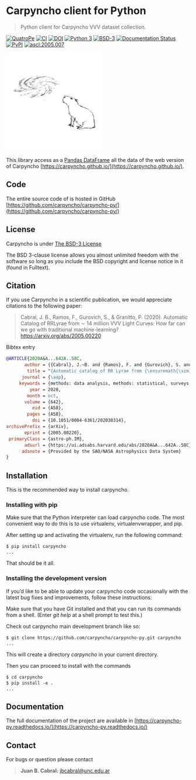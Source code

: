 # Carpyncho client for Python

> Python client for Carpyncho VVV dataset collection.

[![QuatroPe](https://img.shields.io/badge/QuatroPe-Applications-1c5896)](https://quatrope.github.io/)
[![CI](https://github.com/carpyncho/carpyncho-py/actions/workflows/CI.yml/badge.svg)](https://github.com/carpyncho/carpyncho-py/actions/workflows/CI.yml)
[![DOI](https://zenodo.org/badge/DOI/10.5281/zenodo.3779502.svg)](https://doi.org/10.5281/zenodo.3779502)
[![Python 3](https://img.shields.io/badge/python-3.8+-blue.svg)](https://badge.fury.io/py/carpyncho)
[![BSD-3](https://img.shields.io/badge/License-BSD3-blue.svg)](https://www.tldrlegal.com/l/bsd3)
[![Documentation Status](https://readthedocs.org/projects/carpyncho-py/badge/?version=latest)](https://carpyncho-py.readthedocs.io/en/latest/?badge=latest)
[![PyPI](https://img.shields.io/pypi/v/carpyncho)](https://pypi.org/project/carpyncho/)
[![ascl:2005.007](https://img.shields.io/badge/ascl-2005.007-blue.svg?colorB=262255)](http://ascl.net/2005.007)

[![Logo](https://github.com/carpyncho/carpyncho.github.io/raw/master/static/logo.png)](https://carpyncho.github.io/)


This library access as a [Pandas DataFrame](https://pandas.pydata.org/) all the data of the web version of
Carpyncho [https://carpyncho.github.io/](https://carpyncho.github.io/).

## Code

The entire source code of is hosted in GitHub
[https://github.com/carpyncho/carpyncho-py/](https://github.com/carpyncho/carpyncho-py/)

## License

Carpyncho is under
[The BSD-3 License](https://github.com/carpyncho/carpyncho-py/blob/master/LICENSE)

The BSD 3-clause license allows you almost unlimited freedom with the software so long as you include the BSD copyright and license notice in it (found in Fulltext).

## Citation

If you use Carpyncho in a scientific publication, we would appreciate
citations to the following paper:

> Cabral, J. B., Ramos, F., Gurovich, S., & Granitto, P. (2020).
> Automatic Catalog of RRLyrae from ∼ 14 million VVV Light Curves:
> How far can we go with traditional machine-learning?
> https://arxiv.org/abs/2005.00220

Bibtex entry

```bib
@ARTICLE{2020A&A...642A..58C,
       author = {{Cabral}, J.~B. and {Ramos}, F. and {Gurovich}, S. and {Granitto}, P.~M.},
        title = "{Automatic catalog of RR Lyrae from {\ensuremath{\sim}}14 million VVV light curves: How far can we go with traditional machine-learning?}",
      journal = {\aap},
     keywords = {methods: data analysis, methods: statistical, surveys, catalogs, stars: variables: RR Lyrae, Galaxy: bulge, Astrophysics - Instrumentation and Methods for Astrophysics, Astrophysics - Solar and Stellar Astrophysics, Computer Science - Machine Learning, Statistics - Machine Learning},
         year = 2020,
        month = oct,
       volume = {642},
          eid = {A58},
        pages = {A58},
          doi = {10.1051/0004-6361/202038314},
archivePrefix = {arXiv},
       eprint = {2005.00220},
 primaryClass = {astro-ph.IM},
       adsurl = {https://ui.adsabs.harvard.edu/abs/2020A&A...642A..58C},
      adsnote = {Provided by the SAO/NASA Astrophysics Data System}
}
```

## Installation

This is the recommended way to install carpyncho.

### Installing  with pip

Make sure that the Python interpreter can load carpyncho code.
The most convenient way to do this is to use virtualenv, virtualenvwrapper, and pip.

After setting up and activating the virtualenv, run the following command:

``` console
$ pip install carpyncho
...
```

That should be it all.

### Installing the development version

If you’d like to be able to update your carpyncho code occasionally with the latest bug fixes and improvements, follow these instructions:

Make sure that you have Git installed and that you can run its commands from a shell.
(Enter *git help* at a shell prompt to test this.)

Check out carpyncho main development branch like so:

``` console
$ git clone https://github.com/carpyncho/carpyncho-py.git carpyncho
...
```

This will create a directory *carpyncho* in your current directory.

Then you can proceed to install with the commands

```console
$ cd carpyncho
$ pip install -e .
...
```

## Documentation

The full documentation of the project are available in
[https://carpyncho-py.readthedocs.io/](https://carpyncho-py.readthedocs.io/)

## Contact

For bugs or question please contact

> **Juan B. Cabral:** [jbcabral@unc.edu.ar](jbcabral@unc.edu.ar)
